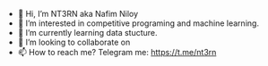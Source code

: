 - 👋 Hi, I’m NT3RN aka Nafim Niloy 
- 👀 I’m interested in competitive programing and machine learning.
- 🌱 I’m currently learning data stucture.
- 💞️ I’m looking to collaborate on 
- 📫 How to reach me? Telegram me: https://t.me/nt3rn

<!---
NT3RN/NT3RN is a ✨ special ✨ repository because its `README.md` (this file) appears on your GitHub profile.
You can click the Preview link to take a look at your changes.
--->
